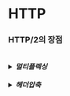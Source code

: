 # HTTP

### HTTP/2의 장점

<br>

<details>
<summary><b><i>멀티플렉싱</b></i></summary>
<div markdown="1">
    <ul>
      <li><b><i>여러 개의 스트림을 사용하여 송수신하는 기능</i></b></li>
    </ul>
</div>
</details>

<br>

<details>
<summary><b><i>헤더압축</b></i></summary>
<div markdown="1">
    <ul>
      <li><b><i>허프만 코딩 압축 알고리즘을 사용하여 헤더를 압축</i></b></li>
    </ul>
</div>
</details>